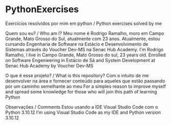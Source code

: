 # PythonExercises
Exercícios resolvidos por mim em python / Python exercises solved by me

Quem sou eu? / Who am I?
Meu nome é Rodrigo Ramalho, moro em Campo Grande, Mato Grosso do Sul, atualmente com 23 anos. Atualmente, estou cursando Engenharia de Software na Estácio e Desenvolvimento de Sistemas através do Voucher Dev-MS na Senac Hub Academy.
I'm Rodrigo Ramalho, I live in Campo Grande, Mato Grosso do sul, 23 years old. Enrolled on Software Engenieering in Estácio de Sá and System Development at Senac Hub Academy by Voucher Dev-MS

O que é esse projeto? / What is this repository?
Com o intuito de me desenvolver na área e fornecer conteúdo para aqueles que estão passando por um caminho semelhante ao meu
For a simples reason to improve myself and spread some knowledge for those who will join this path of learning Python

Observações / Comments
Estou usando a IDE Visual Studio Code com o Python 3.10.12
I'm using Visual Studio Code as my IDE and Python version 3.10.12
